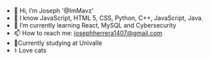 - 👋 Hi, I’m Joseph '@ImMavz'
- 👀 I know JavaScript, HTML 5, CSS, Python, C++, JavaScript, Java.
- 🌱 I’m currently learning React, MySQL and Cybersecurity
- 📫 How to reach me: josephherrera1407@gmail.com
- 🎒Currently studying at Univalle
- ⚕️ Love cats
<!---
ImMavz/ImMavz is a ✨ special ✨ repository because its `README.md` (this file) appears on your GitHub profile.
You can click the Preview link to take a look at your changes.
--->
